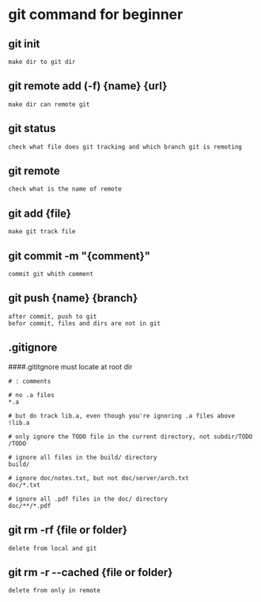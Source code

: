 # git command for beginner
## git init
```
make dir to git dir
```
## git remote add (-f) {name} {url}
```
make dir can remote git
```
## git status
```
check what file does git tracking and which branch git is remoting
```
## git remote
```
check what is the name of remote
```
## git add {file}
```
make git track file
```
## git commit -m "{comment}"
```
commit git whith comment
```
## git push {name} {branch}
```
after commit, push to git
befor commit, files and dirs are not in git
```
## .gitignore
####.gititgnore must locate at root dir
```
# : comments

# no .a files
*.a

# but do track lib.a, even though you're ignoring .a files above
!lib.a

# only ignore the TODO file in the current directory, not subdir/TODO
/TODO

# ignore all files in the build/ directory
build/

# ignore doc/notes.txt, but not doc/server/arch.txt
doc/*.txt

# ignore all .pdf files in the doc/ directory
doc/**/*.pdf
```
## git rm -rf {file or folder}
```
delete from local and git
```
## git rm -r --cached {file or folder}
```
delete from only in remote
```



